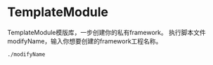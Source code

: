 # TemplateModule
TemplateModule模版库，一步创建你的私有framework。
执行脚本文件modifyName，输入你想要创建的framework工程名称。
```
./modifyName
```
